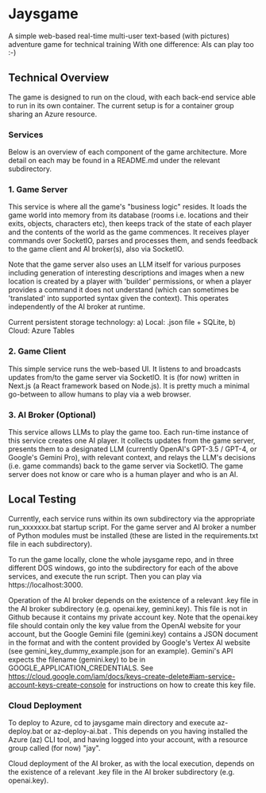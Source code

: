 # Jaysgame

A simple web-based real-time multi-user text-based (with pictures) adventure game for technical training
With one difference: AIs can play too :-)

## Technical Overview

The game is designed to run on the cloud, with each back-end service able to run in its own container. The current setup is for a container group sharing an Azure resource.

### Services

Below is an overview of each component of the game architecture. More detail on each may be found in a README.md under the relevant subdirectory.

### 1. Game Server

This service is where all the game's "business logic" resides. It loads the game world into memory from its database (rooms i.e. locations and their exits, objects, characters etc), then keeps track of the state of each player and the contents of the world as the game commences. It receives player commands over SocketIO, parses and processes them, and sends feedback to the game client and AI broker(s), also via SocketIO.

Note that the game server also uses an LLM itself for various purposes including generation of interesting descriptions and images when a new location is created by a player with 'builder' permissions, or when a player provides a command it does not understand (which can sometimes be 'translated' into supported syntax given the context). This operates independently of the AI broker at runtime.

Current persistent storage technology: a) Local: .json file + SQLite, b) Cloud: Azure Tables

### 2. Game Client

This simple service runs the web-based UI. It listens to and broadcasts updates from/to the game server via SocketIO. It is (for now) written in Next.js (a React framework based on Node.js). It is pretty much a minimal go-between to allow humans to play via a web browser.

### 3. AI Broker (Optional)

This service allows LLMs to play the game too. Each run-time instance of this service creates one AI player. It collects updates from the game server, presents them to a designated LLM (currently OpenAI's GPT-3.5 / GPT-4, or Google's Gemini Pro), with relevant context, and relays the LLM's decisions (i.e. game commands) back to the game server via SocketIO. The game server does not know or care who is a human player and who is an AI.

## Local Testing

Currently, each service runs within its own subdirectory via the appropriate run_xxxxxxx.bat startup script. For the game server and AI broker a number of Python modules must be installed (these are listed in the requirements.txt file in each subdirectory).

To run the game locally, clone the whole jaysgame repo, and in three different DOS windows, go into the subdirectory for each of the above services, and execute the run script. Then you can play via https://localhost:3000.

Operation of the AI broker depends on the existence of a relevant .key file in the AI broker subdirectory (e.g. openai.key, gemini.key). This file is not in Github because it contains my private account key. Note that the openai.key file should contain only the key value from the OpenAI website for your account, but the Google Gemini file (gemini.key) contains a JSON document in the format and with the content provided by Google's Vertex AI website (see gemini_key_dummy_example.json for an example). Gemini's API expects the filename (gemini.key) to be in GOOGLE_APPLICATION_CREDENTIALS. See https://cloud.google.com/iam/docs/keys-create-delete#iam-service-account-keys-create-console for instructions on how to create this key file.

### Cloud Deployment

To deploy to Azure, cd to jaysgame main directory and execute az-deploy.bat or az-deploy-ai.bat . This depends on you having installed the Azure (az) CLI tool, and having logged into your account, with a resource group called (for now) "jay".

Cloud deployment of the AI broker, as with the local execution, depends on the existence of a relevant .key file in the AI broker subdirectory (e.g. openai.key).
